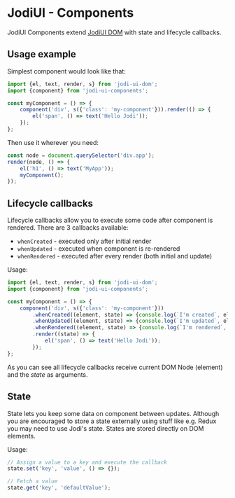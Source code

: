# JodiUI - Components

JodiUI Components extend [JodiUI DOM](https://github.com/jodi-ui/dom) with state and lifecycle callbacks.

## Usage example
Simplest component would look like that:

```ts
import {el, text, render, s} from 'jodi-ui-dom';
import {component} from 'jodi-ui-components';

const myComponent = () => {
    component('div', s({'class': 'my-component'})).render(() => {
        el('span', () => text('Hello Jodi'));
    });
};

```

Then use it wherever you need:

```ts
const node = document.querySelector('div.app');
render(node, () => {
    el('h1', () => text('MyApp'));
    myComponent();
});
```

## Lifecycle callbacks
Lifecycle callbacks allow you to execute some code after component is rendered.
There are 3 callbacks available:
 - `whenCreated` - executed only after initial render
 - `whenUpdated` - executed when component is re-rendered
 - `whenRendered` - executed after every render (both initial and update)
 
Usage:

```ts
import {el, text, render, s} from 'jodi-ui-dom';
import {component} from 'jodi-ui-components';

const myComponent = () => {
    component('div', s({'class': 'my-component'}))
        .whenCreated((element, state) => {console.log(`I'm created`, element, state);})
        .whenUpdated((element, state) => {console.log(`I'm updated`, element, state);})
        .whenRendered((element, state) => {console.log(`I'm rendered`, element, state);})
        .render((state) => {
            el('span', () => text('Hello Jodi'));
        });
};
```

As you can see all lifecycle callbacks receive current DOM Node (element) and the *state* as arguments.

## State

State lets you keep some data on component between updates. Although you are encouraged to store a state
externally using stuff like e.g. Redux you may need to use Jodi's state. States are stored directly on
DOM elements.

Usage:

```ts
// Assign a value to a key and execute the callback
state.set('key', 'value', () => {});

// Fetch a value
state.get('key', 'defaultValue');
```


